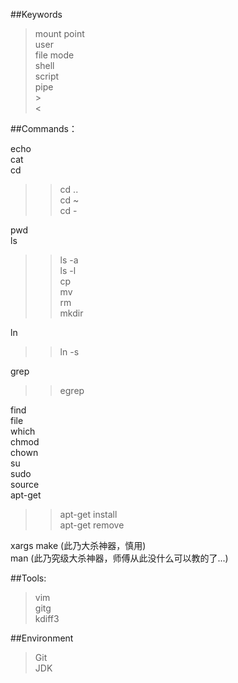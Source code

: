 ##Keywords
> mount point  
user  
file mode  
shell  
script  
pipe  
\>  
<

##Commands：
> 
echo  
cat  
cd  
>>cd ..  
cd ~  
cd -  
>
pwd  
ls  
>>ls -a  
ls -l  
cp  
mv  
rm  
mkdir  
>
ln
>>ln -s  
>
grep  
>>egrep
>
find  
file  
which  
chmod  
chown  
su  
sudo  
source  
apt-get  
>>apt-get install  
apt-get remove
>
xargs
make (此乃大杀神器，慎用)  
man (此乃究级大杀神器，师傅从此没什么可以教的了...)


##Tools:
> vim  
gitg  
kdiff3  

##Environment
>Git  
JDK

